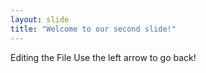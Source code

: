 ```yaml
---
layout: slide
title: "Welcome to our second slide!"
---
```

Editing the File
Use the left arrow to go back!
